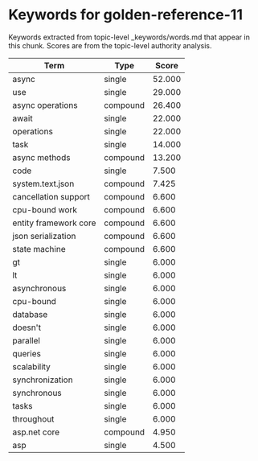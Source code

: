 # Keywords for golden-reference-11

Keywords extracted from topic-level _keywords/words.md that appear in this chunk.
Scores are from the topic-level authority analysis.

| Term | Type | Score |
|------|------|-------|
| async | single | 52.000 |
| use | single | 29.000 |
| async operations | compound | 26.400 |
| await | single | 22.000 |
| operations | single | 22.000 |
| task | single | 14.000 |
| async methods | compound | 13.200 |
| code | single | 7.500 |
| system.text.json | compound | 7.425 |
| cancellation support | compound | 6.600 |
| cpu-bound work | compound | 6.600 |
| entity framework core | compound | 6.600 |
| json serialization | compound | 6.600 |
| state machine | compound | 6.600 |
| gt | single | 6.000 |
| lt | single | 6.000 |
| asynchronous | single | 6.000 |
| cpu-bound | single | 6.000 |
| database | single | 6.000 |
| doesn't | single | 6.000 |
| parallel | single | 6.000 |
| queries | single | 6.000 |
| scalability | single | 6.000 |
| synchronization | single | 6.000 |
| synchronous | single | 6.000 |
| tasks | single | 6.000 |
| throughout | single | 6.000 |
| asp.net core | compound | 4.950 |
| asp | single | 4.500 |
